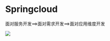 # Springcloud

面对服务开发==>面对需求开发==>面对应用维度开发

![](http://pics2.baidu.com/feed/503d269759ee3d6d54adfa0b34c719244d4adeda.png?token=94ee1ef512dbcac83be69bf22b038508)

